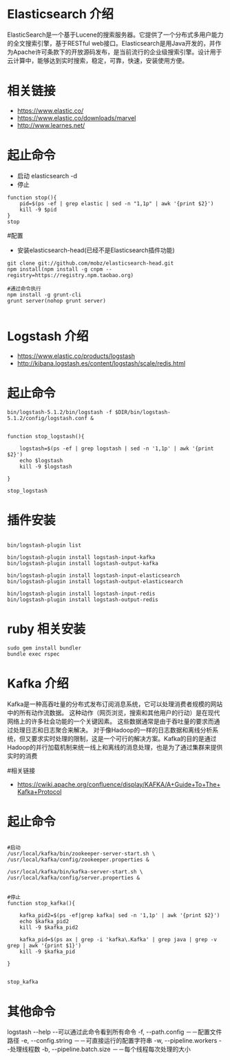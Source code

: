 # Elasticsearch 介绍
ElasticSearch是一个基于Lucene的搜索服务器。它提供了一个分布式多用户能力的全文搜索引擎，基于RESTful web接口。Elasticsearch是用Java开发的，并作为Apache许可条款下的开放源码发布，是当前流行的企业级搜索引擎。设计用于云计算中，能够达到实时搜索，稳定，可靠，快速，安装使用方便。

# 相关链接
- https://www.elastic.co/
- https://www.elastic.co/downloads/marvel
- http://www.learnes.net/


# 起止命令
- 启动 
elasticsearch -d
- 停止
```
function stop(){
	pid=$(ps -ef | grep elastic | sed -n "1,1p" | awk '{print $2}')
	kill -9 $pid
}
stop
```

#配置
- 安装elasticsearch-head(已经不是Elasticsearch插件功能)

```
git clone git://github.com/mobz/elasticsearch-head.git
npm install(npm install -g cnpm --registry=https://registry.npm.taobao.org)

#通过命令执行
npm install -g grunt-cli
grunt server(nohop grunt server)


```


# Logstash 介绍

- https://www.elastic.co/products/logstash
- http://kibana.logstash.es/content/logstash/scale/redis.html

# 起止命令
```
bin/logstash-5.1.2/bin/logstash -f $DIR/bin/logstash-5.1.2/config/logstash.conf &


function stop_logstash(){

    logstash=$(ps -ef | grep logstash | sed -n '1,1p' | awk '{print $2}')
    echo $logstash
    kill -9 $logstash

}

stop_logstash

```


# 插件安装
```

bin/logstash-plugin list

bin/logstash-plugin install logstash-input-kafka
bin/logstash-plugin install logstash-output-kafka

bin/logstash-plugin install logstash-input-elasticsearch
bin/logstash-plugin install logstash-output-elasticsearch

bin/logstash-plugin install logstash-input-redis
bin/logstash-plugin install logstash-output-redis
```

# ruby 相关安装
```
sudo gem install bundler
bundle exec rspec
```


# Kafka 介绍
Kafka是一种高吞吐量的分布式发布订阅消息系统，它可以处理消费者规模的网站中的所有动作流数据。 这种动作（网页浏览，搜索和其他用户的行动）是在现代网络上的许多社会功能的一个关键因素。 这些数据通常是由于吞吐量的要求而通过处理日志和日志聚合来解决。 对于像Hadoop的一样的日志数据和离线分析系统，但又要求实时处理的限制，这是一个可行的解决方案。Kafka的目的是通过Hadoop的并行加载机制来统一线上和离线的消息处理，也是为了通过集群来提供实时的消费

#相关链接
- https://cwiki.apache.org/confluence/display/KAFKA/A+Guide+To+The+Kafka+Protocol

# 起止命令
```

#启动
/usr/local/kafka/bin/zookeeper-server-start.sh \
/usr/local/kafka/config/zookeeper.properties &

/usr/local/kafka/bin/kafka-server-start.sh \
/usr/local/kafka/config/server.properties &


#停止
function stop_kafka(){

	kafka_pid2=$(ps -ef|grep kafka| sed -n '1,1p' | awk '{print $2}')
	echo $kafka_pid2
	kill -9 $kafka_pid2

	kafka_pid=$(ps ax | grep -i 'kafka\.Kafka' | grep java | grep -v grep | awk '{print $1}')
	kill -9 $kafka_pid

}


stop_kafka
```

# 其他命令
logstash --help --可以通过此命令看到所有命令
-f, --path.config －－配置文件路径
-e, --config.string －－可直接运行的配置字符串
-w, --pipeline.workers --处理线程数
-b, --pipeline.batch.size －－每个线程每次处理的大小

